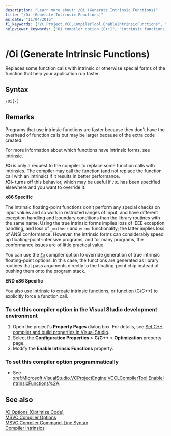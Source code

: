 ```yaml
---
description: "Learn more about: /Oi (Generate Intrinsic Functions)"
title: "/Oi (Generate Intrinsic Functions)"
ms.date: "11/04/2016"
f1_keywords: ["VC.Project.VCCLCompilerTool.EnableIntrinsicFunctions", "/oi", "VC.Project.VCCLWCECompilerTool.EnableIntrinsicFunctions"]
helpviewer_keywords: ["Oi compiler option [C++]", "intrinsic functions, generate", "/Oi compiler option [C++]", "-Oi compiler option [C++]", "generate intrinsic functions compiler option [C++]"]
---
```

# /Oi (Generate Intrinsic Functions)

Replaces some function calls with intrinsic or otherwise special forms of the function that help your application run faster.

## Syntax

```
/Oi[-]
```

## Remarks

Programs that use intrinsic functions are faster because they don't have the overhead of function calls but may be larger because of the extra code created.

For more information about which functions have intrinsic forms, see [intrinsic](../../preprocessor/intrinsic.md).

**/Oi** is only a request to the compiler to replace some function calls with intrinsics. The compiler may call the function (and not replace the function call with an intrinsic) if it results in better performance.\
**/Oi-** turns off this behavior, which may be useful if `/Oi` has been specified elsewhere and you want to override it.

**x86 Specific**

The intrinsic floating-point functions don't perform any special checks on input values and so work in restricted ranges of input, and have different exception handling and boundary conditions than the library routines with the same name. Using the true intrinsic forms implies loss of IEEE exception handling, and loss of `_matherr` and `errno` functionality; the latter implies loss of ANSI conformance. However, the intrinsic forms can considerably speed up floating-point-intensive programs, and for many programs, the conformance issues are of little practical value.

You can use the [`Za`](za-ze-disable-language-extensions.md) compiler option to override generation of true intrinsic floating-point options. In this case, the functions are generated as library routines that pass arguments directly to the floating-point chip instead of pushing them onto the program stack.

**END x86 Specific**

You also use [intrinsic](../../preprocessor/intrinsic.md) to create intrinsic functions, or [function (C/C++)](../../preprocessor/function-c-cpp.md) to explicitly force a function call.

### To set this compiler option in the Visual Studio development environment

1. Open the project's **Property Pages** dialog box. For details, see [Set C++ compiler and build properties in Visual Studio](../working-with-project-properties.md).
1. Select the **Configuration Properties** > **C/C++** > **Optimization** property page.
1. Modify the **Enable Intrinsic Functions** property.

### To set this compiler option programmatically

- See <xref:Microsoft.VisualStudio.VCProjectEngine.VCCLCompilerTool.EnableIntrinsicFunctions%2A>.

## See also

[/O Options (Optimize Code)](o-options-optimize-code.md)\
[MSVC Compiler Options](compiler-options.md)\
[MSVC Compiler Command-Line Syntax](compiler-command-line-syntax.md)\
[Compiler Intrinsics](../../intrinsics/compiler-intrinsics.md)
